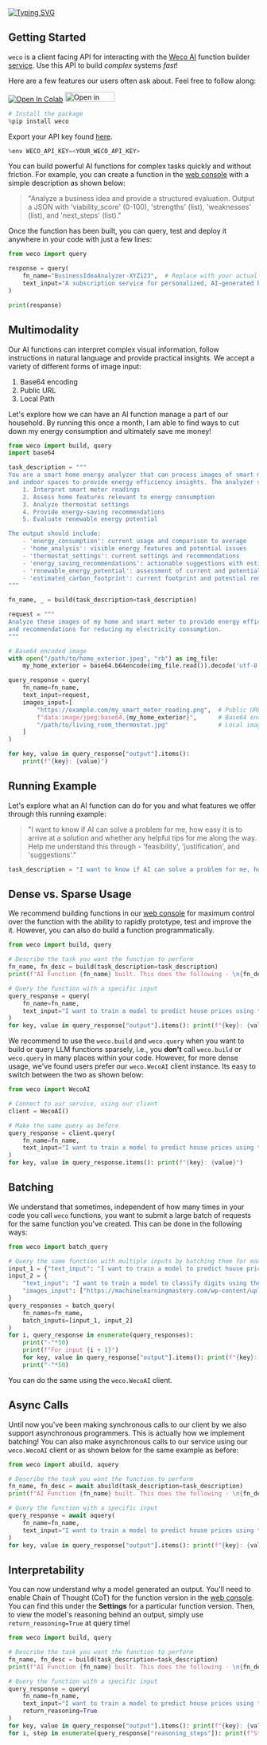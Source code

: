 <div align="center" style="display: flex; align-items: center; justify-content: left;">
  <a href="https://git.io/typing-svg"><img src="https://readme-typing-svg.demolab.com?font=Georgia&size=32&duration=4000&pause=400&color=808080&vCenter=true&multiline=false&width=750&height=100&lines=AI+Function+Cookbook;" alt="Typing SVG" /></a>
</div>

## Getting Started

`weco` is a client facing API for interacting with the [Weco AI](https://www.weco.ai/) function builder [service](https://weco-app.vercel.app/function). Use this API to build *complex* systems *fast*!

Here are a few features our users often ask about. Feel free to follow along:

<a href="https://colab.research.google.com/github/WecoAI/weco-python/blob/main/examples/cookbook.ipynb" target="_parent"><img src="https://colab.research.google.com/assets/colab-badge.svg" alt="Open In Colab"/></a>
<a target="_blank" href="https://lightning.ai/new?repo_url=https%3A%2F%2Fgithub.com%2FWecoAI%2Fweco-python%2Fblob%2Fmain%2Fexamples%2Fcookbook.ipynb"><img src="https://pl-bolts-doc-images.s3.us-east-2.amazonaws.com/app-2/studio-badge.svg" alt="Open in Studio" width=100 height=20/></a>


```python
# Install the package
%pip install weco
```

Export your API key found [here](https://www.aifunction.com/account/api-keys).


```python
%env WECO_API_KEY=<YOUR_WECO_API_KEY>
```

You can build powerful AI functions for complex tasks quickly and without friction. For example, you can create a function in the [web console](https://www.aifunction.com/function/new) with a simple description as shown below:

> "Analyze a business idea and provide a structured evaluation. Output a JSON with 'viability_score' (0-100), 'strengths' (list), 'weaknesses' (list), and 'next_steps' (list)."

Once the function has been built, you can query, test and deploy it anywhere in your code with just a few lines:


```python
from weco import query

response = query(
    fn_name="BusinessIdeaAnalyzer-XYZ123",  # Replace with your actual function name
    text_input="A subscription service for personalized, AI-generated bedtime stories for children."
)

print(response)
```

## Multimodality

Our AI functions can interpret complex visual information, follow instructions in natural language and provide practical insights. We accept a variety of different forms of image input:
1. Base64 encoding
2. Public URL
3. Local Path

Let's explore how we can have an AI function manage a part of our household. By running this once a month, I am able to find ways to cut down my energy consumption and ultimately save me money!


```python
from weco import build, query
import base64

task_description = """
You are a smart home energy analyzer that can process images of smart meters, home exteriors, 
and indoor spaces to provide energy efficiency insights. The analyzer should:
    1. Interpret smart meter readings
    2. Assess home features relevant to energy consumption
    3. Analyze thermostat settings
    4. Provide energy-saving recommendations
    5. Evaluate renewable energy potential

The output should include:
    - 'energy_consumption': current usage and comparison to average
    - 'home_analysis': visible energy features and potential issues
    - 'thermostat_settings': current settings and recommendations
    - 'energy_saving_recommendations': actionable suggestions with estimated savings
    - 'renewable_energy_potential': assessment of current and potential renewable energy use
    - 'estimated_carbon_footprint': current footprint and potential reduction
"""

fn_name, _ = build(task_description=task_description)

request = """
Analyze these images of my home and smart meter to provide energy efficiency insights 
and recommendations for reducing my electricity consumption.
"""

# Base64 encoded image
with open("/path/to/home_exterior.jpeg", "rb") as img_file:
    my_home_exterior = base64.b64encode(img_file.read()).decode('utf-8')

query_response = query(
    fn_name=fn_name,
    text_input=request,
    images_input=[
        "https://example.com/my_smart_meter_reading.png",  # Public URL
        f"data:image/jpeg;base64,{my_home_exterior}",      # Base64 encoding
        "/path/to/living_room_thermostat.jpg"              # Local image path
    ]
)

for key, value in query_response["output"].items():
    print(f"{key}: {value}")
```

## Running Example

Let's explore what an AI function can do for you and what features we offer through this running example:
> "I want to know if AI can solve a problem for me, how easy it is to arrive at a solution and whether any helpful tips for me along the way. Help me understand this through - 'feasibility', 'justification', and 'suggestions'."


```python
task_description = "I want to know if AI can solve a problem for me, how easy it is to arrive at a solution and whether any helpful tips for me along the way. Help me understand this through - 'feasibility', 'justification', and 'suggestions'."
```

## Dense vs. Sparse Usage

We recommend building functions in our [web console](https://www.aifunction.com/) for maximum control over the function with the ability to rapidly prototype, test and improve the it. However, you can also do build a function programmatically.


```python
from weco import build, query

# Describe the task you want the function to perform
fn_name, fn_desc = build(task_description=task_description)
print(f"AI Function {fn_name} built. This does the following - \n{fn_desc}.")

# Query the function with a specific input
query_response = query(
    fn_name=fn_name,
    text_input="I want to train a model to predict house prices using the Boston Housing dataset hosted on Kaggle."
)
for key, value in query_response["output"].items(): print(f"{key}: {value}")
```

We recommend to use the `weco.build` and `weco.query` when you want to build or query LLM functions sparsely, i.e., you **don't** call `weco.build` or `weco.query` in many places within your code. However, for more dense usage, we've found users prefer our `weco.WecoAI` client instance. Its easy to switch between the two as shown below:


```python
from weco import WecoAI

# Connect to our service, using our client
client = WecoAI()

# Make the same query as before
query_response = client.query(
    fn_name=fn_name,
    text_input="I want to train a model to predict house prices using the Boston Housing dataset hosted on Kaggle."
)
for key, value in query_response.items(): print(f"{key}: {value}")
```

## Batching

We understand that sometimes, independent of how many times in your code you call `weco` functions, you want to submit a large batch of requests for the same function you've created. This can be done in the following ways:


```python
from weco import batch_query

# Query the same function with multiple inputs by batching them for maximum efficiency
input_1 = {"text_input": "I want to train a model to predict house prices using the Boston Housing dataset hosted on Kaggle."}
input_2 = {
    "text_input": "I want to train a model to classify digits using the MNIST dataset hosted on Kaggle using a Google Colab notebook. Attached is an example of what some of the digits would look like.",
    "images_input": ["https://machinelearningmastery.com/wp-content/uploads/2019/02/Plot-of-a-Subset-of-Images-from-the-MNIST-Dataset-1024x768.png"]
}
query_responses = batch_query(
    fn_names=fn_name,
    batch_inputs=[input_1, input_2]
)
for i, query_response in enumerate(query_responses):
    print("-"*50)
    print(f"For input {i + 1}")
    for key, value in query_response["output"].items(): print(f"{key}: {value}")
    print("-"*50)
```

You can do the same using the `weco.WecoAI` client.

## Async Calls

Until now you've been making synchronous calls to our client by we also support asynchronous programmers. This is actually how we implement batching! You can also make asynchronous calls to our service using our `weco.WecoAI` client or as shown below for the same example as before:


```python
from weco import abuild, aquery

# Describe the task you want the function to perform
fn_name, fn_desc = await abuild(task_description=task_description)
print(f"AI Function {fn_name} built. This does the following - \n{fn_desc}.")

# Query the function with a specific input
query_response = await aquery(
    fn_name=fn_name,
    text_input="I want to train a model to predict house prices using the Boston Housing dataset hosted on Kaggle."
)
for key, value in query_response["output"].items(): print(f"{key}: {value}")
```

## Interpretability

You can now understand why a model generated an output. You'll need to enable Chain of Thought (CoT) for the function version in the [web console](https://www.aifunction.com). You can find this under the **Settings** for a particular function version. Then, to view the model's reasoning behind an output, simply use `return_reasoning=True` at query time!


```python
from weco import build, query

# Describe the task you want the function to perform
fn_name, fn_desc = build(task_description=task_description)
print(f"AI Function {fn_name} built. This does the following - \n{fn_desc}.")

# Query the function with a specific input
query_response = query(
    fn_name=fn_name,
    text_input="I want to train a model to predict house prices using the Boston Housing dataset hosted on Kaggle.",
    return_reasoning=True
)
for key, value in query_response["output"].items(): print(f"{key}: {value}")
for i, step in enumerate(query_response["reasoning_steps"]): print(f"Step {i+1}: {step}")
```

